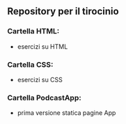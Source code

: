 ## Repository per il tirocinio 
   
### Cartella HTML:
- esercizi su HTML 

### Cartella CSS: 
- esercizi su CSS 

### Cartella PodcastApp:
- prima versione statica pagine App

